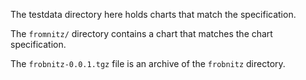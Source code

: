 The testdata directory here holds charts that match the specification.

The `fromnitz/` directory contains a chart that matches the chart
specification.

The `frobnitz-0.0.1.tgz` file is an archive of the `frobnitz` directory.
